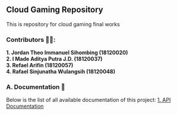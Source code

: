 ## Cloud Gaming Repository

This is repository for cloud gaming final works

### Contributors 🙋‍♀️:
**1. Jordan Theo Immanuel Sihombing (18120020)** </br>
**2. I Made Aditya Putra J.D. (18120037)** </br>
**3. Refael Arifin (18120057)** </br>
**4. Rafael Sinjunatha Wulangsih (18120048)** </br>
  

### A. Documentation 📄 
Below is the list of all available documentation of this project:
[1. API Documentation](https://cloud-gaming-ta.github.io/api-docs/)
<!--

**Here are some ideas to get you started:**

🙋‍♀️ A short introduction - what is your organization all about?
🌈 Contribution guidelines - how can the community get involved?
👩‍💻 Useful resources - where can the community find your docs? Is there anything else the community should know?
🍿 Fun facts - what does your team eat for breakfast?
🧙 Remember, you can do mighty things with the power of [Markdown](https://docs.github.com/github/writing-on-github/getting-started-with-writing-and-formatting-on-github/basic-writing-and-formatting-syntax)
-->
